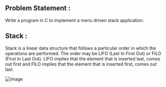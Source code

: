 ## Problem Statement :
Write a program in C to implement a menu driven stack application.

## Stack :
Stack is a linear data structure that follows a particular order in which the operations are performed. The order may be LIFO (Last In First Out) or FILO (First In Last Out). LIFO implies that the element that is inserted last, comes out first and FILO implies that the element that is inserted first, comes out last.

![image](https://github.com/psychomita/PCC-CSBS391/assets/133328192/37840d12-e10d-4ca9-8dde-6481a12121cb)
